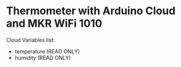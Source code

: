 # Thermometer with Arduino Cloud and MKR WiFi 1010

Cloud Variables list:
- temperature (READ ONLY) 
- humidity (READ ONLY)
